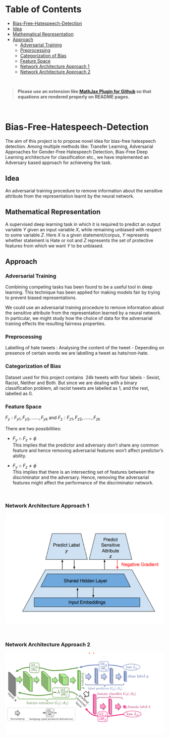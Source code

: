  <h1>Table of Contents<span class="tocSkip"></span></h1>
 
  - [Bias-Free-Hatespeech-Detection](#bias-free-hatespeech-detection)
  - [Idea](#idea)
  - [Mathematical Representation](#mathematical-representation)
  - [Approach](#approach)
    - [Adversarial Training](#adversarial-training)
    - [Preprocessing](#preprocessing)
    - [Categorization of Bias](#categorization-of-bias)
    - [Feature Space](#feature-space)
    - [Network Architecture Approach 1](#network-architecture-approach-1)
    - [Network Architecture Approach 2](#network-architecture-approach-2)

<br> 

>**Please use an extension like [MathJax Plugin for Github](https://chrome.google.com/webstore/detail/mathjax-plugin-for-github/ioemnmodlmafdkllaclgeombjnmnbima) so that equations are rendered properly on README pages.**

<br>

# Bias-Free-Hatespeech-Detection
The aim of this project is to propose novel idea for bias-free hatespeech detection. Among multiple methods like: Transfer Learning, Adversarial Approaches for Gender-Free Hatespeech Detection, Bias-Free Deep Learning architecture for classification etc., we have implemented an 
Adversary based approach for achieveing the task.


## Idea
An adversarial training procedure to remove information about the sensitive attribute from the representation learnt by the neural network.

## Mathematical Representation
A supervised deep learning task in which it is required to predict an output variable $Y$ given an input variable $X$, while remaining unbiased with respect to some variable $Z$. Here $X$ is a given statement/corpus, $Y$ represents whether statement is Hate or not and $Z$ represents the set of protective features from which we want $Y$ to be unbiased.


## Approach
### Adversarial Training
Combining competing tasks has been found to be a useful tool in deep learning. This technique has been applied for making models fair by trying to prevent biased representations.

We could use an adversarial training procedure to remove information about the sensitive attribute from the representation learned by a neural network. In particular, we might study how the choice of data for the adversarial training effects the resulting fairness properties.

### Preprocessing
Labelling of hate tweets :
Analysing the content of the tweet - Depending on presence of certain words we are labelling a tweet as hate/non-hate.

### Categorization of Bias
Dataset used for this project contains $~24$k tweets with four labels - Sexist, Racist, Neither and Both. But since we are dealing with a binary classification problem, all racist tweets are labelled as 1, and the rest, labelled as 0. 

### Feature Space
$F_y :{F_{y1}, F_{y2},......,F_{yk}}$ and $F_z : {F_{z1}, F_{z2},......,F_{zk}}$


There are two possibilities:

 - $F_y ∩ F_z = \phi$  
    This implies that the predictor and adversary don’t share any common feature and hence removing adversarial features won’t affect predictor’s ability.

- $F_y ∩ F_z ≠ \phi$  
    This implies that there is an intersecting set of features between the discriminator and the adversary. Hence, removing the adversarial features might affect the performance of the discriminator network.

<br>

### Network Architecture Approach 1
![alt text](img/NN1.png)


<br>

### Network Architecture Approach 2
![alt text](img/NN2.png)



